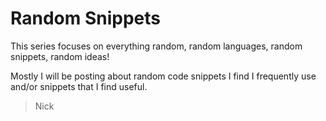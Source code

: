 # Random Snippets

This series focuses on everything random, random languages, random snippets, random ideas!

Mostly I will be posting about random code snippets I find I frequently use and/or snippets that I find useful.

> Nick